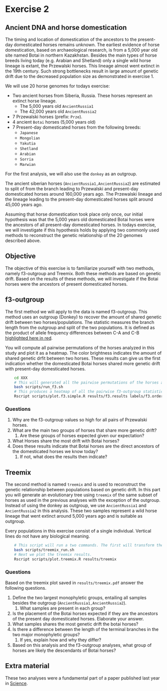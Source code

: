 # Exercise 2 #

## Ancient DNA and horse domestication ##
The timing and location of domestication of the ancestors to the present-day domesticated horses remains unknown. The earliest evidence of horse domestication, based on archaeological research, is from a 5,000 year old site named Botai in northern Kazakhstan. Besides the main types of horse breeds living today (e.g. Arabian and Shetland) only a single wild horse lineage is extant, the Przewalski horses. This lineage almost went extinct in the 19th century. Such strong bottlenecks result in large amount of genetic drift due to the decreased population size as demonstrated in exercise 1. 

We will use 20 horse genomes for todays exercise:
- Two ancient horses from Siberia, Russia. These horses represent an extinct horse lineage.
  - The 5,000 years old `AncientRussia1`
  - The 42,000 years old `AncientRussia2`
- 7 Przewalski horses (prefix: `Prze`).
- 4 ancient `Botai` horses (5,000 years old) 
- 7 Present-day domesticated horses from the following breeds:
  - `Japanese`
  - `Mongolian`
  - `Yakutia`
  - `Shetland`
  - `Arabian`
  - `Sorria`
  - `Marwian`
  
For the first analysis, we will also use the `donkey` as an outgroup. 

The ancient siberian horses (`AncientRussia1,AncientRussia2`) are estimated to split of from the branch leading to Przewalski and present-day domesticated horses around 160,000 years ago. The Przewalski lineage and the lineage leading to the present-day domesticated horses split around 45,000 years ago.

Assuming that horse domestication took place only once, our initial hypothesis was that the 5,000 years old domesticated Botai horses were the ancestors of all present-day domesticated horses. In todays exercise, we will investigate if this hypothesis holds by applying two commonly used methods to reconstruct the genetic relationship of the 20 genomes described above.

## Objective ##
The objective of this exercise is to familiarize yourself with two methods, namely f3-outgroup and Treemix. Both these methods are based on genetic drift. Based on the results of these methods, we will investigate if the Botai horses were the ancestors of present domesticated horses.

## f3-outgroup ##
The first method we will apply to the data is named f3-outgroup. This method uses an outgroup (Donkey) to recover the amount of shared genetic drift between two horses/populations. The statistic measures the branch length from the outgroup and split of the two populations. It is defined as the product of allele frequency differences between C-A and C-B [highlighted here in red](https://gaworkshop.readthedocs.io/en/latest/_images/f3-tree.png). 

You will compute all pairwise permutations of the horses analyzed in this study and plot it as a heatmap. The color brightness indicates the amount of shared genetic drfit between two horses. These results can give us the first indication whether the domesticated Botai horses shared more genetic drift with present-day domesticated horses.

```bash
	cd XXX
	# This will generated all the pairwise permutations of the horses analyzed in this exercise
	bash scripts/run_f3.sh
	# This produces a heatmap of all the pairwise f3-outgroup statistics
	Rscript scripts/plot.f3.simple.R results/f3.results labels/f3.order
```

### Questions ###

1. Why are the f3-outgroup values so high for all pairs of Przewalski horses.
2. What are the main two groups of horses that share more genetic drift?
   1. Are these groups of horses expected given our expectation?
3. What Horses share the most drift with Botai horses?
4. Does these results indicate that Botai horses are the direct ancestors of the domesticated horses we know today?
   1. If not, what does the results then indicate?


## Treemix ##
The second method is named `treemix` and is used to reconstruct the genetic relationship between populations based on genetic drift. In this part you will generate an evolutionary tree using `treemix` of the same subset of horses as used in the previous analyses with the exception of the outgroup. Instead of using the donkey as outgroup, we use `AncientRussia1` and `AncientRussia2` in this analysis. These two samples represent a wild horse lineage that went extinct around 5,000 years ago and is suitable as outgroup. 

Every populations in this exercise consist of a single individual. Vertical lines do not have any biological meaning. 


```bash
	# This script will run a two commands. The first will transform the data into the required format for Treemix. The second command is the actual treemix command.
	bash scripts/treemix_run.sh
	# Next we plot the treemix results. 
	Rscript scripts/plot.treemix.R results/treemix
```

### Questions ###
Based on the treemix plot saved in `results/treemix.pdf` answer the following questions.
	
1. Define the two largest monophyletic groups, entailing all samples besides the outgroup (`AncientRussia1,AncientRussia2`). 
   1. What samples are present in each group?
2. Is the placement of the Botai horses expected if they are the ancestors of the present day domesticated horses. Elaborate your answer.
3. What samples shares the most genetic drift the botai horses?
4. Is there a difference between the length of the terminal branches in the two major monophyletic groups?
   1. If yes, explain how and why they differ?
5. Based on this analysis and the f3-outgroup analyses, what group of horses are likely the descendants of Botai horses?

## Extra material ##
These two analyses were a fundamental part of a paper published last year in [Science](http://science.sciencemag.org/content/360/6384/111).
